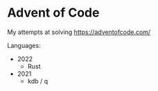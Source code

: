 # Advent of Code

My attempts at solving https://adventofcode.com/

Languages:

* 2022
  * Rust
* 2021
  * kdb / q

